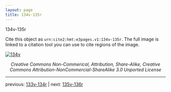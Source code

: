 ```yaml
---
layout: page
title: 134v-135r
---
```


134v-135r

Cite this object as `urn:cite2:hmt:e3pages.v1:134v-135r`.  The full image is linked to a citation tool you can use to cite regions of the image.

[![134v](http://www.homermultitext.org/iipsrv?IIIF=/project/homer/pyramidal/deepzoom/hmt/e3bifolio/v1/E3_134v_135r.tif/full/800,/0/default.jpg)](http://www.homermultitext.org/ict2/?urn=urn:cite2:hmt:e3bifolio.v1:E3_134v_135r) 

<p style="text-align: center; font-style: italic;">Creative Commons Non-Commerical, Attribution, Share-Alike, Creative Commons Attribution-NonCommercial-ShareAlike 3.0 Unported License</p>

---

previous: [133v-134r](../133v-134r/) | next: [135v-136r](../135v-136r/)